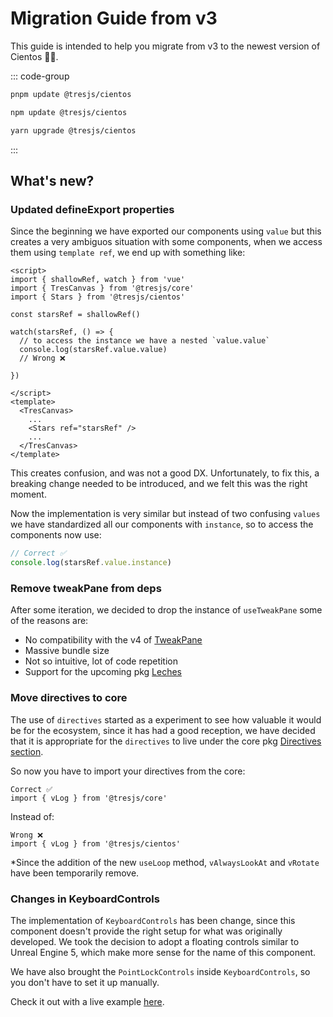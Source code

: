 # Migration Guide from v3

This guide is intended to help you migrate from v3 to the newest version of Cientos 🤩✨.

::: code-group

```bash [pnpm]
pnpm update @tresjs/cientos
```

```bash [npm]
npm update @tresjs/cientos
```

```bash [yarn]
yarn upgrade @tresjs/cientos
```

:::

## What's new?

### Updated defineExport properties

Since the beginning we have exported our components using `value` but this creates a very ambiguos situation with some components, when we access them using `template ref`, we end up with something like:

```vue{6}
<script>
import { shallowRef, watch } from 'vue'
import { TresCanvas } from '@tresjs/core'
import { Stars } from '@tresjs/cientos'

const starsRef = shallowRef()

watch(starsRef, () => {
  // to access the instance we have a nested `value.value`
  console.log(starsRef.value.value)
  // Wrong ❌

})

</script>
<template>
  <TresCanvas>
    ...
    <Stars ref="starsRef" />
    ...
  </TresCanvas>
</template>
```

This creates confusion, and was not a good DX. Unfortunately, to fix this, a breaking change needed to be introduced, and we felt this was the right moment.

Now the implementation is very similar but instead of two confusing `values` we have standardized all our components with `instance`, so to access the components now use:

```js
// Correct ✅
console.log(starsRef.value.instance)
```

### Remove tweakPane from deps

After some iteration, we decided to drop the instance of `useTweakPane` some of the reasons are:

- No compatibility with the v4 of [TweakPane](https://tweakpane.github.io/docs/)
- Massive bundle size
- Not so intuitive, lot of code repetition
- Support for the upcoming pkg [Leches](https://tresleches.tresjs.org/)

### Move directives to core

The use of `directives` started as a experiment to see how valuable it would be for the ecosystem, since it has had a good reception, we have decided that it is appropriate for the `directives` to live under the core pkg [Directives section](https://docs.tresjs.org/directives/v-log.html).

So now you have to import your directives from the core:
```
Correct ✅
import { vLog } from '@tresjs/core'
```

Instead of:
```
Wrong ❌
import { vLog } from '@tresjs/cientos'
```

*Since the addition of the new `useLoop` method, `vAlwaysLookAt` and `vRotate` have been temporarily remove.

### Changes in KeyboardControls

The implementation of `KeyboardControls` has been change, since this component doesn't provide the right setup for what was originally developed. We took the decision to adopt a floating controls similar to Unreal Engine 5, which make more sense for the name of this component.

We have also brought the `PointLockControls` inside `KeyboardControls`, so you don't have to set it up manually.

Check it out with a live example [here](https://cientos.tresjs.org/guide/controls/keyboard-controls.html).
